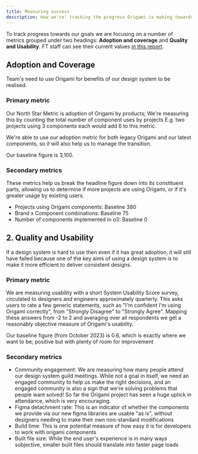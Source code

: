 ```yaml
---
title: Measuring success
description: How we're' tracking the progress Origami is making towards its goals.
---
```


To track progress towards our goals we are focusing on a number of metrics grouped under two headings: <b>Adoption and coverage</b> and <b>Quality and Usability</b>. FT staff can see their current values [in this report](https://docs.google.com/spreadsheets/d/15iVaCv6_y-lTvrbJ4JZPxdxZ4TiiOIjKT8rSSi_oyt0/edit).

## Adoption and Coverage

Team's need to use Origami for benefits of our design system to be realised.

### Primary metric
Our North Star Metric is adoption of Origami by products; We're measuring this by counting the total number of component uses by projects E.g. two projects using 3 components each would add 6 to this metric.

We're able to use our adoption metric for both legacy Origami and our latest components, so it will also help us to manage the transition.

Our baseline figure is 3,100.

### Secondary metrics
These metrics help us break the headline figure down into its constituent parts, allowing us to determine if more projects are using Origami, or if it's greater usage by existing users.

- Projects using Origami components: Baseline 380
- Brand x Component combinations: Baseline 75
- Number of components implemented in o3: Baseline 0

## 2. Quality and Usability
If a design system is hard to use then even if it has great adoption, it will still have failed because one of the key aims of using a design system is to make it more efficient to deliver consistent designs.

### Primary metric
We are measuring usability with a short System Usability Score survey, circulated to designers and engineers approximately quarterly. This asks users to rate a few generic statements, such as "I'm confident I'm using Origami correctly", from "Strongly Disagree" to "Strongly Agree". Mapping these answers from -2 to 2 and averaging over all respondents we get a reasonably objective measure of Origami's usability.

Our baseline figure (from October 2023) is 0.6, which is exactly where we want to be; positive but with plenty of room for improvement

### Secondary metrics

- Community engagement: We are measuring how many people attend our design system guild meetings. While not a goal in itself, we need an engaged community to help us make the right decisions, and an engaged community is also a sign that we're solving problems that people want solved! So far the Origami project has seen a huge uptick in attendance, which is very encouraging.
- Figma detachment rate: This is an indicator of whether the components we provide via our new figma libraries are usable "as is", without designers needing to make their own non-standard modifications
- Build time: This is one potential measure of how easy it is for developers to work with origami components
- Built file size: While the end user's experience is in many ways subjective, smaller built files should translate into faster page loads
